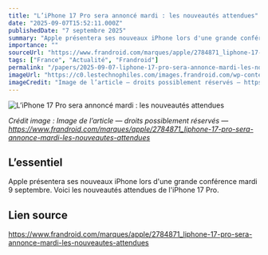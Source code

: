 ```yaml
---
title: "L’iPhone 17 Pro sera annoncé mardi : les nouveautés attendues"
date: "2025-09-07T15:52:11.000Z"
publishedDate: "7 septembre 2025"
summary: "Apple présentera ses nouveaux iPhone lors d'une grande conférence mardi 9 septembre. Voici les nouveautés attendues de l'iPhone 17 Pro."
importance: ""
sourceUrl: "https://www.frandroid.com/marques/apple/2784871_liphone-17-pro-sera-annonce-mardi-les-nouveautes-attendues"
tags: ["France", "Actualité", "Frandroid"]
permalink: "/papers/2025-09-07-liphone-17-pro-sera-annonce-mardi-les-nouveautes-attendues"
imageUrl: "https://c0.lestechnophiles.com/images.frandroid.com/wp-content/uploads/2025/07/iphone-17-pro-black-concept.webp?resize=1600,900&key=06a2666b&watermark"
imageCredit: "Image de l’article — droits possiblement réservés — https://www.frandroid.com/marques/apple/2784871_liphone-17-pro-sera-annonce-mardi-les-nouveautes-attendues"
---
```


![L’iPhone 17 Pro sera annoncé mardi : les nouveautés attendues](https://c0.lestechnophiles.com/images.frandroid.com/wp-content/uploads/2025/07/iphone-17-pro-black-concept.webp?resize=1600,900&key=06a2666b&watermark)

*Crédit image : Image de l’article — droits possiblement réservés — https://www.frandroid.com/marques/apple/2784871_liphone-17-pro-sera-annonce-mardi-les-nouveautes-attendues*

## L’essentiel

Apple présentera ses nouveaux iPhone lors d'une grande conférence mardi 9 septembre. Voici les nouveautés attendues de l'iPhone 17 Pro.

## Lien source

https://www.frandroid.com/marques/apple/2784871_liphone-17-pro-sera-annonce-mardi-les-nouveautes-attendues
